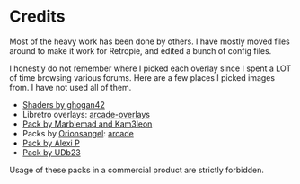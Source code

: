 # Credits

Most of the heavy work has been done by others. I have mostly moved files around to make it work for Retropie, and edited a bunch of config files.

I honestly do not remember where I picked each overlay since I spent a LOT of time browsing various forums. Here are a few places I picked images from. I have not used all of them.

- [Shaders by ghogan42](https://retropie.org.uk/forum/topic/13356/)
- Libretro overlays: [arcade-overlays](https://github.com/libretro/arcade-overlays)
- [Pack by Marblemad and Kam3leon](https://www.screenscraper.fr/forumsujet.php?frub=43&fsuj=182)
- Packs by [Orionsangel](https://www.youtube.com/orionsangel): [arcade](https://forums.libretro.com/t/my-realistic-arcade-bezels/10604)
- [Pack by Alexi P](https://drive.google.com/file/d/0Bxhr1yQtWWz4clMycm9kYWVoWU0/view)
- [Pack by UDb23](https://github.com/UDb23/rpie-ovl)

Usage of these packs in a commercial product are strictly forbidden.
